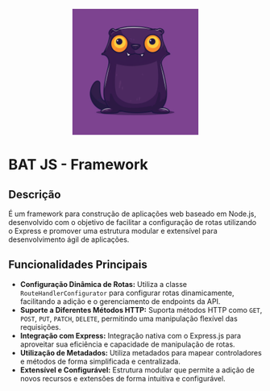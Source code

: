 <p align="center">
  <img src="src/assets/logo.png" alt="Logo" style="max-width: 250px; height: auto;">
</p>

# BAT JS - Framework

## Descrição

É um framework para construção de aplicações web baseado em Node.js, desenvolvido com o objetivo de facilitar a configuração de rotas utilizando o Express e promover uma estrutura modular e extensível para desenvolvimento ágil de aplicações.

## Funcionalidades Principais

- **Configuração Dinâmica de Rotas:** Utiliza a classe `RouteHandlerConfigurator` para configurar rotas dinamicamente, facilitando a adição e o gerenciamento de endpoints da API.
- **Suporte a Diferentes Métodos HTTP:** Suporta métodos HTTP como `GET`, `POST`, `PUT`, `PATCH`, `DELETE`, permitindo uma manipulação flexível das requisições.
- **Integração com Express:** Integração nativa com o Express.js para aproveitar sua eficiência e capacidade de manipulação de rotas.
- **Utilização de Metadados:** Utiliza metadados para mapear controladores e métodos de forma simplificada e centralizada.
- **Extensível e Configurável:** Estrutura modular que permite a adição de novos recursos e extensões de forma intuitiva e configurável.
